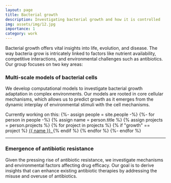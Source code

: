 ```yaml
---
layout: page
title: Bacterial growth
description: Investigating bacterial growth and how it is controlled
img: assets/img/12.jpg
importance: 1
category: work
---
```


Bacterial growth offers vital insights into life, evolution, and disease. The way bacteria grow is intricately linked 
to factors like nutrient availability, competitive interactions, and environmental challenges such as antibiotics. Our 
group focuses on two key areas:

### Multi-scale models of bacterial cells
We develop computational models to investigate bacterial growth adaptation in complex environments. Our models are 
rooted in core cellular mechanisms, which allows us to predict growth as it emerges from the dynamic interplay of 
environmental stimuli with the cell mechanisms.

<div>
<p> Currently working on this: 
{%- assign people = site.people -%}
{%- for person in people -%}
    {% assign name = person.title %}
    {% assign projects = person.projects %}
    {% for project in projects %}
        {% if "growth" == project %}
             <a href="{{ site.people }}">{{ name }}, </a> 
        {% endif %}
    {% endfor %}
{%- endfor %}
</p>
</div>

--------

### Emergence of antibiotic resistance
Given the pressing rise of antibiotic resistance, we investigate mechanisms and environmental factors affecting drug 
efficacy. Our goal is to derive insights that can enhance existing antibiotic therapies by addressing the misuse and 
overuse of antibiotics.